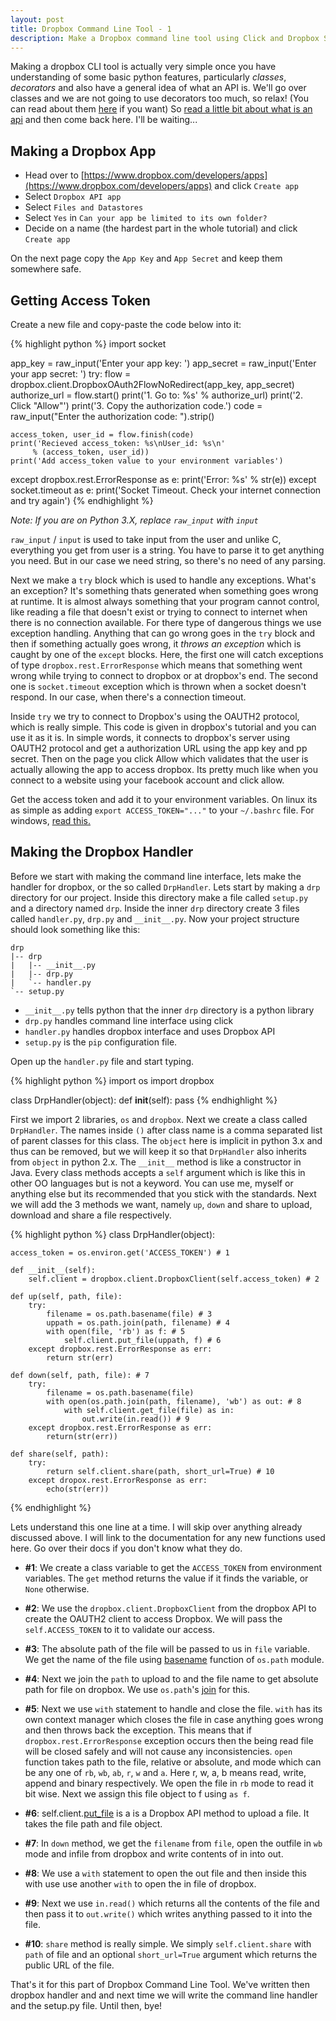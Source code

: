 ```yaml
---
layout: post
title: Dropbox Command Line Tool - 1
description: Make a Dropbox command line tool using Click and Dropbox SDK
---
```


Making a dropbox CLI tool is actually very simple once you have understanding of some basic python features, particularly _classes_, _decorators_ and also have a general idea of what an API is. We'll go over classes and we are not going to use decorators too much, so relax! (You can read about them [here](http://www.sourabhverma.com/posts/decorators-in-python/) if you want) So [read a little bit about what is an api](http://lmgtfy.com/?q=what+is+an+api) and then come back here. I'll be waiting...

Making a Dropbox App
--------------------

- Head over to [https://www.dropbox.com/developers/apps](https://www.dropbox.com/developers/apps) and click `Create app`
- Select `Dropbox API app`
- Select `Files and Datastores`
- Select `Yes` in `Can your app be limited to its own folder?`
- Decide on a name (the hardest part in the whole tutorial) and click `Create app`

On the next page copy the `App Key` and `App Secret` and keep them somewhere safe.

Getting Access Token
--------------------

Create a new file and copy-paste the code below into it:

{% highlight python %}
import socket

app_key = raw_input('Enter your app key: ')
app_secret = raw_input('Enter your app secret: ')
try:
    flow = dropbox.client.DropboxOAuth2FlowNoRedirect(app_key, app_secret)
    authorize_url = flow.start()
    print('1. Go to: %s' % authorize_url)
    print('2. Click "Allow"')
    print('3. Copy the authorization code.')
    code = raw_input("Enter the authorization code: ").strip()

    access_token, user_id = flow.finish(code)
    print('Recieved access_token: %s\nUser_id: %s\n'
         % (access_token, user_id))
    print('Add access_token value to your environment variables')
except dropbox.rest.ErrorResponse as e:
    print('Error: %s' % str(e))
except socket.timeout as e:
    print('Socket Timeout. Check your internet connection and try again')
{% endhighlight %}

*Note: If you are on Python 3.X, replace `raw_input` with `input`*

`raw_input` / `input` is used to take input from the user and unlike C, everything you get from user is a string. You have to parse it to get anything you need. But in our case we need string, so there's no need of any parsing.

Next we make a `try` block which is used to handle any exceptions. What's an exception? It's something thats generated when something goes wrong at runtime. It is almost always something that your program cannot control, like reading a file that doesn't exist or trying to connect to internet when there is no connection available. For there type of dangerous things we use exception handling. Anything that can go wrong goes in the `try` block and then if something actually goes wrong, it _throws an exception_ which is caught by one of the `except` blocks. Here, the first one will catch exceptions of type `dropbox.rest.ErrorResponse` which means that something went wrong while trying to connect to dropbox or at dropbox's end. The second one is `socket.timeout` exception which is thrown when a socket doesn't respond. In our case, when there's a connection timeout.

Inside `try` we try to connect to Dropbox's using the OAUTH2 protocol, which is really simple. This code is given in dropbox's tutorial and you can use it as it is. In simple words, it connects to dropbox's server using OAUTH2 protocol and get a authorization URL using the app key and pp secret. Then on the page you click Allow which validates that the user is actually allowing the app to access dropbox. Its pretty much like when you connect to a website using your facebook account and click allow.

Get the access token and add it to your environment variables. On linux its as simple as adding `export ACCESS_TOKEN="..."` to your `~/.bashrc` file. For windows, [read this.](http://www.computerhope.com/issues/ch000549.htm)

Making the Dropbox Handler
--------------------------

Before we start with making the command line interface, lets make the handler for dropbox, or the so called `DrpHandler`. Lets start by making a `drp` directory for our project. Inside this directory make a file called `setup.py` and a directory named `drp`. Inside the inner `drp` directory create 3 files called `handler.py`, `drp.py` and `__init__.py`. Now your project structure should look something like this:

    drp
    |-- drp
    |   |-- __init__.py
    |   |-- drp.py
    |   `-- handler.py
    `-- setup.py

- `__init__.py` tells python that the inner `drp` directory is a python library
- `drp.py` handles command line interface using click
- `handler.py` handles dropbox interface and uses Dropbox API
- `setup.py` is the `pip` configuration file.

Open up the `handler.py` file and start typing.

{% highlight python %}
import os
import dropbox

class DrpHandler(object):
    def __init__(self):
        pass
{% endhighlight %}

First we import 2 libraries, `os` and `dropbox`. Next we create a class called `DrpHandler`. The names inside `()` after class name is a comma separated list of parent classes for this class. The `object` here is implicit in python 3.x and thus can be removed, but we will keep it so that `DrpHandler` also inherits from `object` in python 2.x. The `__init__` method is like a constructor in Java. Every class methods accepts a `self` argument which is like this in other OO languages but is not a keyword. You can use me, myself or anything else but its recommended that you stick with the standards. Next we will add the 3 methods we want, namely `up`, `down` and share to upload, download and share a file respectively.

{% highlight python %}
class DrpHandler(object):

    access_token = os.environ.get('ACCESS_TOKEN') # 1

    def __init__(self):
        self.client = dropbox.client.DropboxClient(self.access_token) # 2

    def up(self, path, file):
        try:
            filename = os.path.basename(file) # 3
            uppath = os.path.join(path, filename) # 4
            with open(file, 'rb') as f: # 5
                self.client.put_file(uppath, f) # 6
        except dropbox.rest.ErrorResponse as err:
            return str(err)

    def down(self, path, file): # 7
        try:
            filename = os.path.basename(file)
            with open(os.path.join(path, filename), 'wb') as out: # 8
                with self.client.get_file(file) as in:
                    out.write(in.read()) # 9
        except dropbox.rest.ErrorResponse as err:
            return(str(err))

    def share(self, path):
        try:
            return self.client.share(path, short_url=True) # 10
        except dropox.rest.ErrorResponse as err:
            echo(str(err))
{% endhighlight %}

Lets understand this one line at a time. I will skip over anything already discussed above. I will link to the documentation for any new functions used here. Go over their docs if you don't know what they do.

- **#1**: We create a class variable to get the `ACCESS_TOKEN` from environment variables. The `get` method returns the value if it finds the variable, or `None` otherwise.

- **#2**: We use the `dropbox.client.DropboxClient` from the dropbox API to create the OAUTH2 client to access Dropbox. We will pass the `self.ACCESS_TOKEN` to it to validate our access.

- **#3**: The absolute path of the file will be passed to us in `file` variable. We get the name of the file using [basename](https://docs.python.org/2/library/os.path.html#os.path.abspath) function of `os.path` module.

- **#4**: Next we join the `path` to upload to and the file name to get absolute path for file on dropbox. We use `os.path`'s [join](https://docs.python.org/2/library/os.path.html#os.path.join) for this.

- **#5**: Next we use `with` statement to handle and close the file. `with` has its own context manager which closes the file in case anything goes wrong and then throws back the exception. This means that if `dropbox.rest.ErrorResponse` exception occurs then the being read file will be closed safely and will not cause any inconsistencies. `open` function takes path to the file, relative or absolute, and mode which can be any one of `rb`, `wb`, `ab`, `r`, `w` and `a`. Here r, w, a, b means read, write, append and binary respectively. We open the file in `rb` mode to read it bit wise. Next we assign this file object to f using `as f`.

- **#6**: self.client.[put_file](https://www.dropbox.com/developers/core/docs/python) is a  is a Dropbox API method to upload a file. It takes the file path and file object.

- **#7**: In `down` method, we get the `filename` from `file`, open the outfile in `wb` mode and infile from dropbox and write contents of in into out.

- **#8**: We use a `with` statement to open the out file and then inside this with use use another `with` to open the in file of dropbox.

- **#9**: Next we use `in.read()` which returns all the contents of the file and then pass it to `out.write()` which writes anything passed to it into the file.

- **#10**: `share` method is really simple. We simply `self.client.share` with `path` of file and an optional `short_url=True` argument which returns the public URL of the file.

That's it for this part of Dropbox Command Line Tool. We've written then dropbox handler and and next time we will write the command line handler and the setup.py file. Until then, bye!
